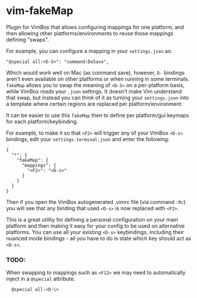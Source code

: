 
# vim-fakeMap

Plugin for VimBox that allows configuring mappings for one platform, and then
allowing other platforms/environments to reuse those mappings defining "swaps".

For example, you can configure a mapping in your `settings.json` as:

    "@special all:<D-S>": "command:DoSave",

Which would work well on Mac (as command save), however, `D-` bindings aren't
even available on other platforms or when running in some terminals.
`fakeMap` allows you to swap the meaning of `<D-S>` on a per-platform basis,
while VimBox reads your `.json` settings. It doesn't make Vim understand that
swap, but instead you can think of it as turning your `settings.json` into a
template where certain regions are replaced per platform/environment.

It can be easier to use this `fakeMap` then to define per platform/gui keymaps
for each platform/keybinding.

For example, to make it so that `<F2>` will trigger any of your VimBox `<D-s>`
bindings, edit your `settings.terminal.json` and enter the following:


    {
      "*": {
        "fakeMap": {
          "mappings": {
            "<F2>": "<D-s>"
          }
        }
      }
    }

Then if you open the VimBox autogenerated .vimrc file (via command `:Rc`) you
will see that any binding that used `<D-s>` is now replaced with `<F2>`.

This is a great utility for defining a personal configuration on your main
platform and then making it easy for your config to be used on alternative
platforms. You can use all your existing `<D-s>` keybindings, including their
nuanced mode bindings - all you have to do is state which key should act as
`<D-s>`.


### TODO:
When swapping *to* mappings such as `<F12>` we may need to automatically inject
in a `@special` attribute.

      @special all:<D-\>

